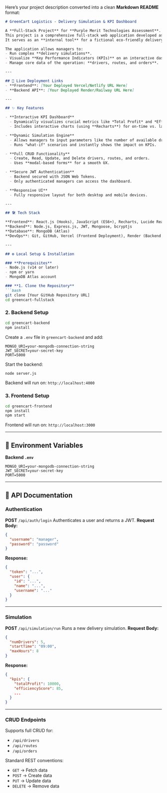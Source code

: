 Here’s your project description converted into a clean **Markdown README** format:

````markdown
# GreenCart Logistics - Delivery Simulation & KPI Dashboard

A **Full-Stack Project** for **Purple Merit Technologies Assessment**.  
This project is a comprehensive full-stack web application developed as part of the Full-Stack Developer Assessment for Purple Merit Technologies.  
It serves as an **internal tool** for a fictional eco-friendly delivery company, **GreenCart Logistics**.

The application allows managers to:
- Run complex **delivery simulations**.
- Visualize **Key Performance Indicators (KPIs)** on an interactive dashboard.
- Manage core data of the operation: **drivers, routes, and orders**.

---

## 🚀 Live Deployment Links
- **Frontend**: [Your Deployed Vercel/Netlify URL Here]  
- **Backend API**: [Your Deployed Render/Railway URL Here]

---

## ✨ Key Features

- **Interactive KPI Dashboard**  
  - Dynamically visualizes crucial metrics like *Total Profit* and *Efficiency Score*.  
  - Includes interactive charts (using **Recharts**) for on-time vs. late deliveries and fuel cost breakdowns.

- **Dynamic Simulation Engine**  
  - Allows managers to input parameters like the number of available drivers and maximum work hours.  
  - Runs "what-if" scenarios and instantly shows the impact on KPIs.

- **Full CRUD Functionality**  
  - Create, Read, Update, and Delete drivers, routes, and orders.  
  - Uses **modal-based forms** for a smooth UX.

- **Secure JWT Authentication**  
  - Backend secured with JSON Web Tokens.  
  - Only authenticated managers can access the dashboard.

- **Responsive UI**  
  - Fully responsive layout for both desktop and mobile devices.

---

## 🛠️ Tech Stack

**Frontend**: React.js (Hooks), JavaScript (ES6+), Recharts, Lucide React  
**Backend**: Node.js, Express.js, JWT, Mongoose, bcryptjs  
**Database**: MongoDB (Atlas)  
**DevOps**: Git, GitHub, Vercel (Frontend Deployment), Render (Backend Deployment)

---

## ⚙️ Local Setup & Installation

### **Prerequisites**
- Node.js (v14 or later)
- npm or yarn
- MongoDB Atlas account

### **1. Clone the Repository**
```bash
git clone [Your GitHub Repository URL]
cd greencart-fullstack
````

### **2. Backend Setup**

```bash
cd greencart-backend
npm install
```

Create a `.env` file in `greencart-backend` and add:

```
MONGO_URI=your-mongodb-connection-string
JWT_SECRET=your-secret-key
PORT=5000
```

Start the backend:

```bash
node server.js
```

Backend will run on: `http://localhost:4000`

### **3. Frontend Setup**

```bash
cd greencart-frontend
npm install
npm start
```

Frontend will run on: `http://localhost:3000`

---

## 🔑 Environment Variables

**Backend `.env`**

```
MONGO_URI=your-mongodb-connection-string
JWT_SECRET=your-secret-key
PORT=5000
```

---

## 📄 API Documentation

### **Authentication**

**POST** `/api/auth/login`
Authenticates a user and returns a JWT.
**Request Body:**

```json
{
  "username": "manager",
  "password": "password"
}
```

**Response:**

```json
{
  "token": "...",
  "user": {
    "id": "...",
    "name": "...",
    "username": "..."
  }
}
```

---

### **Simulation**

**POST** `/api/simulation/run`
Runs a new delivery simulation.
**Request Body:**

```json
{
  "numDrivers": 5,
  "startTime": "09:00",
  "maxHours": 8
}
```

**Response:**

```json
{
  "kpis": {
    "totalProfit": 10000,
    "efficiencyScore": 85,
    ...
  }
}
```

---

### **CRUD Endpoints**

Supports full CRUD for:

* `/api/drivers`
* `/api/routes`
* `/api/orders`

Standard REST conventions:

* `GET` → Fetch data
* `POST` → Create data
* `PUT` → Update data
* `DELETE` → Remove data

